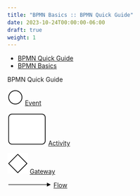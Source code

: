 ```yaml
---
title: "BPMN Basics :: BPMN Quick Guide"
date: 2023-10-24T00:00:00-06:00
draft: true
weight: 1
---
```


*   [BPMN Quick Guide](https://www.bpmnquickguide.com/quickguide/bpmn-quick-guide/bpmn-quick-guide.html)
*   [BPMN Basics](https://www.bpmnquickguide.com/quickguide/bpmn-quick-guide/bpmn-basics.html)

BPMN Quick Guide

[![bpmn basics 1](BPMN%20Basics%20%20BPMN%20Quick%20Guide/bpmn-basics-1.png)](https://www.bpmnquickguide.com/quickguide/bpmn-quick-guide/event.html) [Event](https://www.bpmnquickguide.com/quickguide/bpmn-quick-guide/event.html)

[![bpmn basics 2](BPMN%20Basics%20%20BPMN%20Quick%20Guide/bpmn-basics-2.png)](https://www.bpmnquickguide.com/quickguide/bpmn-quick-guide/activity.html) [Activity](https://www.bpmnquickguide.com/quickguide/bpmn-quick-guide/activity.html)

[![bpmn basics 3](BPMN%20Basics%20%20BPMN%20Quick%20Guide/bpmn-basics-3.png)](https://www.bpmnquickguide.com/quickguide/bpmn-quick-guide/gateway.html) [Gateway](https://www.bpmnquickguide.com/quickguide/bpmn-quick-guide/gateway.html)

[![bpmn basics 4](BPMN%20Basics%20%20BPMN%20Quick%20Guide/bpmn-basics-4.png)](https://www.bpmnquickguide.com/quickguide/bpmn-quick-guide/flow.html) [Flow](https://www.bpmnquickguide.com/quickguide/bpmn-quick-guide/flow.html)
